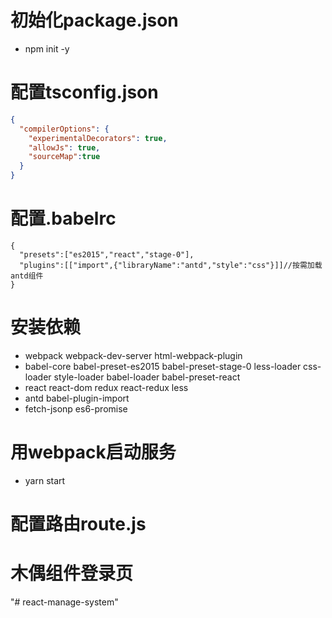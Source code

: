 # 初始化package.json
- npm init -y
# 配置tsconfig.json
```json
{
  "compilerOptions": {
    "experimentalDecorators": true,
    "allowJs": true,
    "sourceMap":true
  }
}
```
# 配置.babelrc 
```
{
  "presets":["es2015","react","stage-0"],
  "plugins":[["import",{"libraryName":"antd","style":"css"}]]//按需加载antd组件
}
```
# 安装依赖

- webpack webpack-dev-server html-webpack-plugin
- babel-core babel-preset-es2015 babel-preset-stage-0 less-loader css-loader style-loader babel-loader babel-preset-react
- react react-dom redux react-redux less 
- antd babel-plugin-import
- fetch-jsonp es6-promise

# 用webpack启动服务
- yarn start
# 配置路由route.js
# 木偶组件登录页
"# react-manage-system" 
